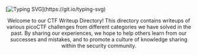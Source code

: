 [![Typing SVG](https://readme-typing-svg.herokuapp.com?font=Fira+Code&size=30&duration=3000&pause=750&color=41F72E&width=435&lines=picoCTF+Write+ups.)](https://git.io/typing-svg)

<p style="text-align: center;">Welcome to our CTF Writeup Directory! This directory contains writeups of various picoCTF challenges from different categories we have solved in the past. By sharing our experiences, we hope to help others learn from our successes and mistakes, and to promote a culture of knowledge sharing within the security community.</p>
